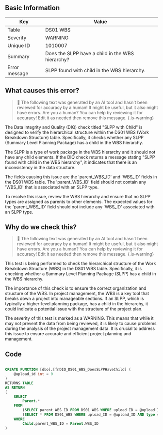 ## Basic Information
| Key         | Value          |
|-------------|----------------|
| Table       | DS01 WBS |
| Severity    | WARNING |
| Unique ID   | 1010007   |
| Summary     | Does the SLPP have a child in the WBS hierarchy? |
| Error message | SLPP found with child in the WBS hierarchy. |

## What causes this error?

> :robot: The following text was generated by an AI tool and hasn't been reviewed for accuracy by a human! It might be useful, but it also might have errors. Are you a human? You can help by reviewing it for accuracy! Edit it as needed then remove this message.
{.is-warning}

The Data Integrity and Quality (DIQ) check titled "SLPP with Child" is designed to verify the hierarchical structure within the DS01 WBS (Work Breakdown Structure) table. Specifically, it checks whether any SLPP (Summary Level Planning Package) has a child in the WBS hierarchy.

The SLPP is a type of work package in the WBS hierarchy and it should not have any child elements. If the DIQ check returns a message stating "SLPP found with child in the WBS hierarchy", it indicates that there is an inconsistency in the data structure. 

The fields causing this issue are the 'parent_WBS_ID' and 'WBS_ID' fields in the DS01 WBS table. The 'parent_WBS_ID' field should not contain any 'WBS_ID' that is associated with an SLPP type. 

To resolve this issue, review the WBS hierarchy and ensure that no SLPP types are assigned as parents to other elements. The expected values for the 'parent_WBS_ID' field should not include any 'WBS_ID' associated with an SLPP type.
## Why do we check this?

> :robot: The following text was generated by an AI tool and hasn't been reviewed for accuracy by a human! It might be useful, but it also might have errors. Are you a human? You can help by reviewing it for accuracy! Edit it as needed then remove this message.
{.is-warning}

This test is being performed to check the hierarchical structure of the Work Breakdown Structure (WBS) in the DS01 WBS table. Specifically, it is checking whether a Summary Level Planning Package (SLPP) has a child in the WBS hierarchy. 

The importance of this check is to ensure the correct organization and structure of the WBS. In project management, the WBS is a key tool that breaks down a project into manageable sections. If an SLPP, which is typically a higher-level planning package, has a child in the hierarchy, it could indicate a potential issue with the structure of the project plan. 

The severity of this test is marked as a WARNING. This means that while it may not prevent the data from being reviewed, it is likely to cause problems during the analysis of the project management data. It is crucial to address this issue to ensure accurate and efficient project planning and management.
## Code

```sql

CREATE FUNCTION [dbo].[fnDIQ_DS01_WBS_DoesSLPPHaveChild] (
	@upload_id int = 0
)
RETURNS TABLE
AS RETURN
(
	SELECT 
		Parent.*
	FROM
		(SELECT parent_WBS_ID FROM DS01_WBS WHERE upload_ID = @upload_ID) as Child, -- children
		(SELECT * FROM DS01_WBS WHERE upload_ID = @upload_ID AND type = 'SLPP') as Parent -- parents of type SLPP
	WHERE
		Child.parent_WBS_ID = Parent.WBS_ID
)
```
